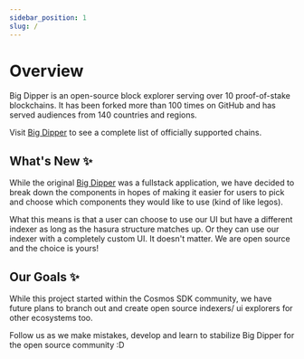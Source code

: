 ```yaml
---
sidebar_position: 1
slug: /
---
```

# Overview

Big Dipper is an open-source block explorer serving over 10 proof-of-stake blockchains. It has been forked more than 100 times on GitHub and has served audiences from 140 countries and regions.


Visit [Big Dipper](https://bigdipper.live/) to see a complete list of officially supported chains.

## What's New ✨
While the original [Big Dipper](https://github.com/forbole/big-dipper) was a fullstack application, we have decided to break down the components in hopes of making it easier for users to pick and choose which components they would like to use (kind of like legos).

What this means is that a user can choose to use our UI but have a different indexer as long as the hasura structure matches up. Or they can use our indexer with a completely custom UI. It doesn't matter. We are open source and the choice is yours!

## Our Goals ✨
While this project started within the Cosmos SDK community, we have future plans to branch out and create open source indexers/ ui explorers for other ecosystems too.

Follow us as we make mistakes, develop and learn to stabilize Big Dipper for the open source community :D
